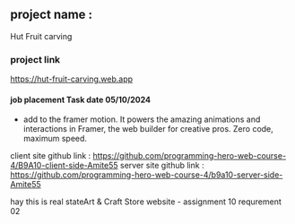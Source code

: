 ## project name :
Hut Fruit carving

### project link 

https://hut-fruit-carving.web.app


#### job placement Task date 05/10/2024
 - add to the framer motion. It powers the amazing animations and interactions in Framer, the web builder for creative pros. Zero code, maximum speed.


client site github link : https://github.com/programming-hero-web-course-4/B9A10-client-side-Amite55
server site github link : https://github.com/programming-hero-web-course-4/b9a10-server-side-Amite55

hay this is real stateArt & Craft Store website - assignment 10 requrement 02